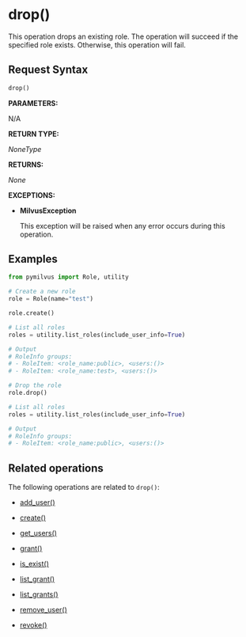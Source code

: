 # drop()

This operation drops an existing role. The operation will succeed if the specified role exists. Otherwise, this operation will fail.

## Request Syntax

```python
drop()
```

**PARAMETERS:**

N/A

**RETURN TYPE:**

*NoneType*

**RETURNS:**

*None*

**EXCEPTIONS:**

- **MilvusException**

    This exception will be raised when any error occurs during this operation.

## Examples

```python
from pymilvus import Role, utility

# Create a new role
role = Role(name="test")

role.create()

# List all roles
roles = utility.list_roles(include_user_info=True)

# Output
# RoleInfo groups:
# - RoleItem: <role_name:public>, <users:()>
# - RoleItem: <role_name:test>, <users:()>

# Drop the role
role.drop()

# List all roles
roles = utility.list_roles(include_user_info=True)

# Output
# RoleInfo groups:
# - RoleItem: <role_name:public>, <users:()>
```

## Related operations

The following operations are related to `drop()`:

- [add_user()](add_user.md)

- [create()](create.md)

- [get_users()](get_users.md)

- [grant()](grant.md)

- [is_exist()](is_exist.md)

- [list_grant()](list_grant.md)

- [list_grants()](list_grants.md)

- [remove_user()](remove_user.md)

- [revoke()](revoke.md)

